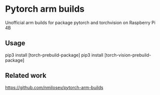 # Pytorch arm builds
Unofficial arm builds for package pytorch and torchvision on Raspberry Pi 4B
## Usage
pip3 install [torch-prebuild-package]
pip3 install [torch-vision-prebuild-package]
## Related work
https://github.com/nmilosev/pytorch-arm-builds
